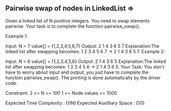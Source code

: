 Pairwise swap of nodes in LinkedList  =>
------------------------------------


Given a linked list of N positive integers. You need to swap elements pairwise. Your task is to complete the function pairwise_swap().

Example 1:

Input:
N = 7
value[] = {1,2,3,4,5,6,7}
Output: 2 1 4 3 6 5 7
Explanation:The linked list after swapping
becomes: 1 2 3 4 5 6 7 -> 2 1 4 3 6 5 7.
Example 2:

Input:
N = 6
value[] = {1,2,3,4,5,6}
Output: 2 1 4 3 6 5
Explanation:The linked list after swapping
becomes: 1 2 3 4 5 6 -> 2 1 4 3 6 5.
Your Task:
You don't have to worry about input and output, you just have to complete the function pairwise_swap(). The printing is done automatically by the driver code.

Constraint:
2 <= N <= 100
1 <= Node values <= 1000

Expected Time Complexity : O(N)
Expected Auxilliary Space : O(1)
